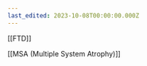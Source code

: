 ```yaml
---
last_edited: 2023-10-08T00:00:00.000Z
---
```





  

  

[[FTD]]

[[MSA (Multiple System Atrophy)]]
